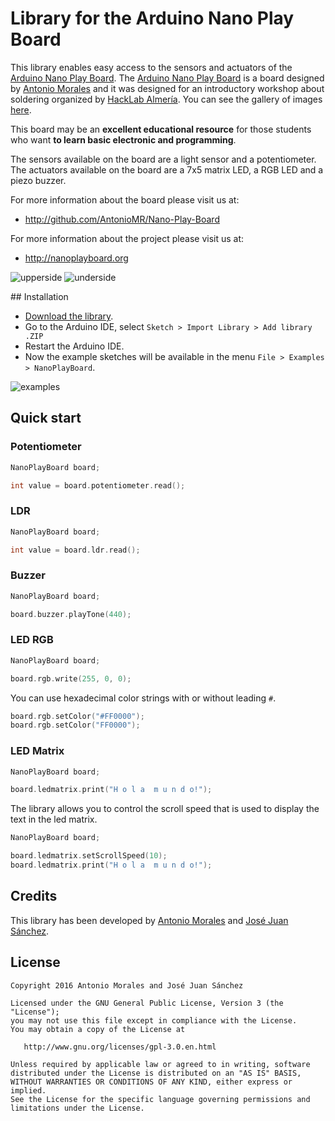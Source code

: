 # Library for the Arduino Nano Play Board

This library enables easy access to the sensors and actuators of the [Arduino Nano Play Board][1]. The [Arduino Nano Play Board][1] is a board designed by [Antonio Morales][2] and it was designed for an introductory workshop about soldering organized by [HackLab Almería][3]. You can see the gallery of images [here][4].

This board may be an **excellent educational resource** for those students who want **to learn basic electronic and programming**.

The sensors available on the board are a light sensor and a potentiometer.  
The actuators available on the board are a 7x5 matrix LED, a RGB LED and a piezo buzzer.

For more information about the board please visit us at:  

* http://github.com/AntonioMR/Nano-Play-Board

For more information about the project please visit us at:  

* http://nanoplayboard.org

![upperside](https://raw.githubusercontent.com/josejuansanchez/NanoPlayBoard-Arduino-Library/master/extras/upperside.png)
![underside](https://raw.githubusercontent.com/josejuansanchez/NanoPlayBoard-Arduino-Library/master/extras/underside.png)

## Installation

* [Download the library][releases].
* Go to the Arduino IDE, select `Sketch > Import Library > Add library .ZIP`
* Restart the Arduino IDE.
* Now the example sketches will be available in the menu `File > Examples > NanoPlayBoard`.

![examples](https://raw.githubusercontent.com/josejuansanchez/NanoPlayBoard-Arduino-Library/master/extras/examples.png)

## Quick start

### Potentiometer

```c++
NanoPlayBoard board;

int value = board.potentiometer.read();
```

### LDR

```c++
NanoPlayBoard board;

int value = board.ldr.read();
```

### Buzzer

```c++
NanoPlayBoard board;

board.buzzer.playTone(440);
```

### LED RGB

```c++
NanoPlayBoard board;

board.rgb.write(255, 0, 0);  
```

You can use hexadecimal color strings with or without leading `#`.

```c++
board.rgb.setColor("#FF0000");
board.rgb.setColor("FF0000");  
```

### LED Matrix

```c++
NanoPlayBoard board;

board.ledmatrix.print("H o l a  m u n d o!");
```

The library allows you to control the scroll speed that is used to display the text in the led matrix.

```c++
NanoPlayBoard board;

board.ledmatrix.setScrollSpeed(10);
board.ledmatrix.print("H o l a  m u n d o!");
```

## Credits

This library has been developed by [Antonio Morales][2] and [José Juan Sánchez][5].

## License

```
Copyright 2016 Antonio Morales and José Juan Sánchez

Licensed under the GNU General Public License, Version 3 (the "License");
you may not use this file except in compliance with the License.
You may obtain a copy of the License at

   http://www.gnu.org/licenses/gpl-3.0.en.html

Unless required by applicable law or agreed to in writing, software
distributed under the License is distributed on an "AS IS" BASIS,
WITHOUT WARRANTIES OR CONDITIONS OF ANY KIND, either express or implied.
See the License for the specific language governing permissions and
limitations under the License.
```

[1]: http://github.com/AntonioMR/Nano-Play-Board
[2]: http://twitter.com/antonio1010mr
[3]: http://hacklabalmeria.net
[4]: https://goo.gl/photos/VKdNkxRcpEW4yBa47
[5]: http://josejuansanchez.org
[releases]: https://github.com/josejuansanchez/NanoPlayBoard/releases
